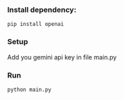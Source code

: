 ### Install dependency:
```pip install openai```

### Setup
Add you gemini api key in file main.py

### Run
```python main.py```



